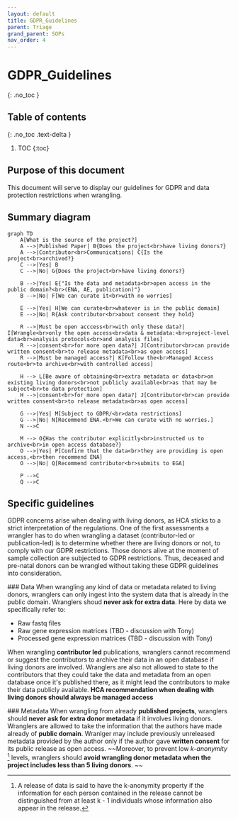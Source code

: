 ```yaml
---
layout: default
title: GDPR_Guidelines
parent: Triage
grand_parent: SOPs
nav_order: 4
---
```

<script src="https://kit.fontawesome.com/fc66878563.js" crossorigin="anonymous"></script>

# GDPR_Guidelines
{: .no_toc }

## Table of contents
{: .no_toc .text-delta }

1. TOC
{:toc}

## Purpose of this document

This document will serve to display our guidelines for GDPR and data protection restrictions when wrangling. 

## Summary diagram

```mermaid
graph TD
    A[What is the source of the project?]
    A -->|Published Paper| B{Does the project<br>have living donors?}
    A -->|Contributor<br>Communications| C{Is the project<br>archived?}
    C -->|Yes| B
    C -->|No| G{Does the project<br>have living donors?}
 
    B -->|Yes| E{"Is the data and metadata<br>open access in the public domain?<br>(ENA, AE, publication)"}
    B -->|No| F[We can curate it<br>with no worries]
    
    E -->|Yes| H[We can curate<br>whatever is in the public domain]
    E -->|No| R{Ask contributor<br>about consent they hold}
    
    R -->|Must be open acccess<br>with only these data?| I[Wrangle<br>only the open access<br>data & metadata:<br>project-level data<br>analysis protocols<br>and analysis files]
    R -->|consent<br>for more open data?| J[Contributor<br>can provide written consent<br>to release metadata<br>as open access]
    R -->|Must be managed access?| K[Follow the<br>Managed Access route<br>to archive<br>with controlled access]

    H --> L[Be aware of obtaining<br>extra metadata or data<br>on existing living donors<br>not publicly available<br>as that may be subject<br>to data protection]
    H -->|consent<br>for more open data?| J[Contributor<br>can provide written consent<br>to release metadata<br>as open access]
    
    G -->|Yes| M[Subject to GDPR/<br>data restrictions]
    G -->|No| N[Recommend ENA.<br>We can curate with no worries.]
    N -->C
    
    M --> O{Has the contributor explicitly<br>instructed us to archive<br>in open access database?}
    O -->|Yes| P[Confirm that the data<br>they are providing is open access,<br>then recommend ENA]
    O -->|No| Q[Recommend contributor<br>submits to EGA]

    P -->C
    Q -->C
```

## Specific guidelines

GDPR concerns arise when dealing with living donors, as HCA sticks to a strict interpretation of the regulations. One of the first assessments a wrangler has to do when wrangling a dataset (contributor-led or publication-led) is to determine whether there are living donors or not, to comply with our GDPR restrictions. Those donors alive at the moment of sample collection are subjected to GDPR restrictions. Thus, deceased and pre-natal donors can be wrangled without taking these GDPR guidelines into consideration.

### Data 
When wrangling any kind of data or metadata related to living donors, wranglers can only ingest into the system data that is already in the public domain. Wranglers shoud **never ask for extra data**. Here by data we specifically refer to:

- Raw fastq files
- Raw gene expression matrices (TBD - discussion with Tony)
- Processed gene expression matrices (TBD - discussion with Tony)

When wrangling **contributor led** publications, wranglers cannot recommend or suggest the contributors to archive their data in an open database if living donors are involved. Wranglers are also not allowed to state to the contributors that they could take the data and metadata from an open database once it's published there, as it might lead the contributors to make their data publicly available. **HCA recommendation when dealing with living donors should always be managed access**

### Metadata
When wrangling from already **published projects**, wranglers should **never ask for extra donor metadata** if it involves living donors. Wranglers are allowed to take the information that the authors have made already of **public domain**. Wranlger may include previously unreleased metadata provided by the author only if the author gave  **written consent** for its public release as open access. ~~Moreover, to prevent low *k-anonymity* [^1] levels, wranglers should **avoid wrangling donor metadata when the project includes less than 5 living donors**. ~~

[^1]: A release of data is said to have the k-anonymity property if the information for each person contained in the release cannot be distinguished from at least k - 1 individuals whose information also appear in the release.
